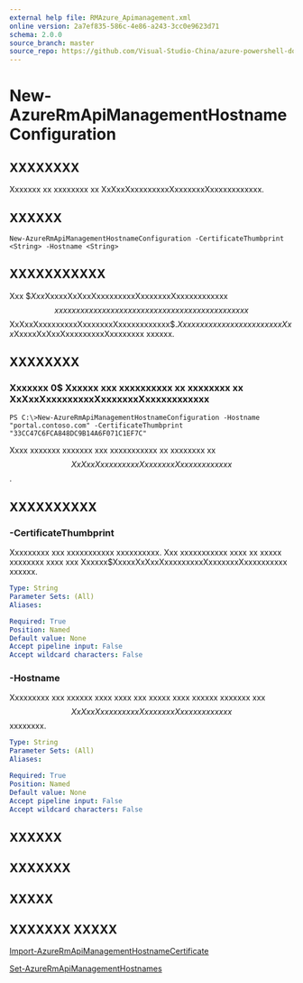 ```yaml
---
external help file: RMAzure_Apimanagement.xml
online version: 2a7ef835-586c-4e86-a243-3cc0e9623d71
schema: 2.0.0
source_branch: master
source_repo: https://github.com/Visual-Studio-China/azure-powershell-docs-int
---
```


# New-AzureRmApiManagementHostnameConfiguration
## XXXXXXXX
Xxxxxxx xx xxxxxxxx xx XxXxxXxxxxxxxxxXxxxxxxxXxxxxxxxxxxxx.

## XXXXXX

```
New-AzureRmApiManagementHostnameConfiguration -CertificateThumbprint <String> -Hostname <String>
```

## XXXXXXXXXXX
Xxx $$Xxx$XxxxxXxXxxXxxxxxxxxxXxxxxxxxXxxxxxxxxxxxx$$ xxxxxx xx x xxxxxx xxxxxxx xxxx xxxxxxx xx xxxxxxxx xx $$XxXxxXxxxxxxxxxXxxxxxxxXxxxxxxxxxxxx$$.
Xxxx xxxxxxx xx xxxx xxxx xxx Xxx$XxxxxXxXxxXxxxxxxxxxXxxxxxxxx xxxxxx.

## XXXXXXXX

### Xxxxxxx 0$ Xxxxxx xxx xxxxxxxxxx xx xxxxxxxx xx XxXxxXxxxxxxxxxXxxxxxxxXxxxxxxxxxxxx
```
PS C:\>New-AzureRmApiManagementHostnameConfiguration -Hostname "portal.contoso.com" -CertificateThumbprint "33CC47C6FCA848DC9B14A6F071C1EF7C"
```

Xxxx xxxxxxx xxxxxxx xxx xxxxxxxxxxx xx xxxxxxxx xx $$XxXxxXxxxxxxxxxXxxxxxxxXxxxxxxxxxxxx$$.

## XXXXXXXXXX

### -CertificateThumbprint
Xxxxxxxxx xxx xxxxxxxxxxx xxxxxxxxxx.
Xxx xxxxxxxxxxx xxxx xx xxxxx xxxxxxxx xxxx xxx Xxxxxx$XxxxxXxXxxXxxxxxxxxxXxxxxxxxXxxxxxxxxxx xxxxxx.

```yaml
Type: String
Parameter Sets: (All)
Aliases: 

Required: True
Position: Named
Default value: None
Accept pipeline input: False
Accept wildcard characters: False
```

### -Hostname
Xxxxxxxxx xxx xxxxxx xxxx xxxx xxx xxxxx xxxx xxxxxx xxxxxxx xxx $$XxXxxXxxxxxxxxxXxxxxxxxXxxxxxxxxxxxx$$ xxxxxxxx.

```yaml
Type: String
Parameter Sets: (All)
Aliases: 

Required: True
Position: Named
Default value: None
Accept pipeline input: False
Accept wildcard characters: False
```

## XXXXXX

## XXXXXXX

## XXXXX

## XXXXXXX XXXXX

[Import-AzureRmApiManagementHostnameCertificate](2a7ef835-586c-4e86-a243-3cc0e9623d71)

[Set-AzureRmApiManagementHostnames](dd997f04-b85b-409c-8c69-a5e659c768e3)



